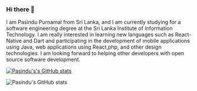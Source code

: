 ### Hi there 👋

I am Pasindu Purnamal from Sri Lanka, and I am currently studying for a software engineering degree at the Sri Lanka Institute of Information Technology. I am really interested in learning new languages such as React-Native and Dart and participating in the development of mobile applications using Java, web applications using React,php, and other design technologies. I am looking forward to helping other developers with open source software development.

[![Pasindu's's GitHub stats](https://github-readme-stats.vercel.app/api?username=pasindupurnamal98)](https://github.com/pasindupurnamal98/github-readme-stats)

![Pasindu's GitHub stats](https://github-readme-stats.vercel.app/api?username=pasindupurnamal98&show_icons=true&theme=radical)

